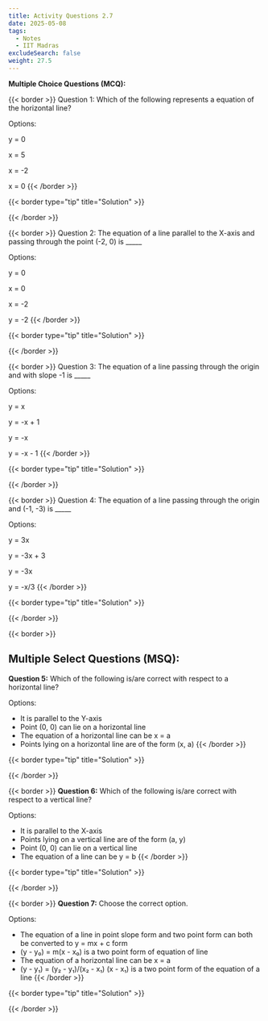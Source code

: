 ```yaml
---
title: Activity Questions 2.7
date: 2025-05-08
tags:
  - Notes 
  - IIT Madras
excludeSearch: false
weight: 27.5
---
```


**Multiple Choice Questions (MCQ):**

{{< border >}}
Question 1: Which of the following represents a equation of the horizontal line?

Options:

y = 0

x = 5

x = -2

x = 0
{{< /border >}}

{{< border type="tip" title="Solution" >}}

{{< /border >}}


{{< border >}}
Question 2: The equation of a line parallel to the X-axis and passing through the point (-2, 0) is _____

Options:

y = 0

x = 0

x = -2

y = -2
{{< /border >}}

{{< border type="tip" title="Solution" >}}

{{< /border >}}


{{< border >}}
Question 3: The equation of a line passing through the origin and with slope -1 is _____

Options:

y = x

y = -x + 1

y = -x

y = -x - 1
{{< /border >}}

{{< border type="tip" title="Solution" >}}

{{< /border >}}


{{< border >}}
Question 4: The equation of a line passing through the origin and (-1, -3) is _____

Options:

y = 3x

y = -3x + 3

y = -3x

y = -x/3
{{< /border >}}

{{< border type="tip" title="Solution" >}}

{{< /border >}}


{{< border >}}
## Multiple Select Questions (MSQ):

**Question 5:** Which of the following is/are correct with respect to a horizontal line?

Options:

- It is parallel to the Y-axis
- Point (0, 0) can lie on a horizontal line
- The equation of a horizontal line can be x = a
- Points lying on a horizontal line are of the form (x, a)
{{< /border >}}

{{< border type="tip" title="Solution" >}}

{{< /border >}}


{{< border >}}
**Question 6:** Which of the following is/are correct with respect to a vertical line?

Options:

- It is parallel to the X-axis
- Points lying on a vertical line are of the form (a, y)
- Point (0, 0) can lie on a vertical line
- The equation of a line can be y = b
{{< /border >}}

{{< border type="tip" title="Solution" >}}

{{< /border >}}


{{< border >}}
**Question 7:** Choose the correct option.

Options:

- The equation of a line in point slope form and two point form can both be converted to y = mx + c form
- (y - y₀) = m(x - x₀) is a two point form of equation of line
- The equation of a horizontal line can be x = a
- (y - y₁) = (y₂ - y₁)/(x₂ - x₁) (x - x₁) is a two point form of the equation of a line
{{< /border >}}

{{< border type="tip" title="Solution" >}}

{{< /border >}}

